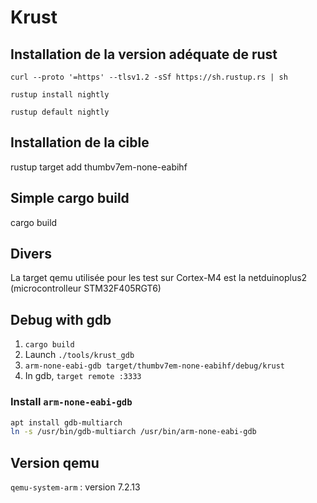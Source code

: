 # Krust

## Installation de la version adéquate de rust

```
curl --proto '=https' --tlsv1.2 -sSf https://sh.rustup.rs | sh

rustup install nightly

rustup default nightly
```
## Installation de la cible
rustup target add thumbv7em-none-eabihf

## Simple cargo build
cargo build

## Divers
La target qemu utilisée pour les test sur Cortex-M4 est la netduinoplus2 (microcontrolleur STM32F405RGT6)

## Debug with gdb

1. `cargo build`
2. Launch `./tools/krust_gdb`
3. `arm-none-eabi-gdb target/thumbv7em-none-eabihf/debug/krust`
4. In gdb, `target remote :3333`

### Install `arm-none-eabi-gdb`

```bash
apt install gdb-multiarch
ln -s /usr/bin/gdb-multiarch /usr/bin/arm-none-eabi-gdb
``` 
## Version qemu

`qemu-system-arm` : version 7.2.13
